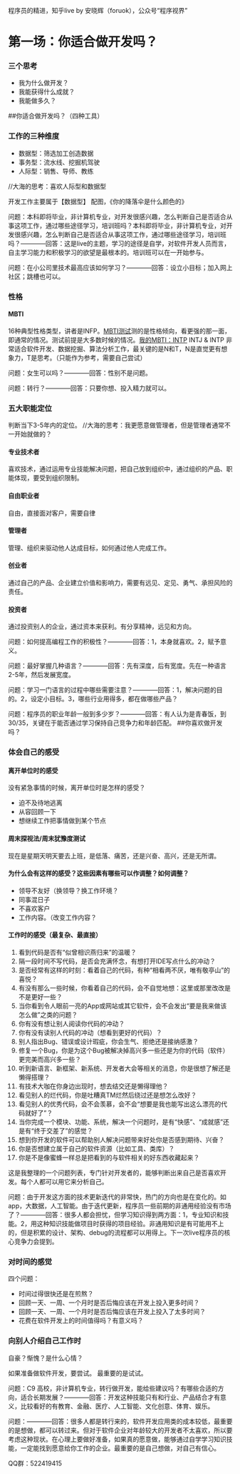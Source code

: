 程序员的精进，知乎live 
by 安晓辉（foruok），公众号“程序视界”

# 第一场：你适合做开发吗？
### 三个思考
- 我为什么做开发？
- 我能获得什么成就？
- 我能做多久？

##你适合做开发吗？（四种工具）
### 工作的三种维度
* 数据型：筛选加工创造数据
* 事务型：流水线、挖掘机驾驶
* 人际型：销售、导师、教练

//大海的思考：喜欢人际型和数据型

开发工作主要属于【数据型】
配图，《你的降落伞是什么颜色的》

问题：本科即将毕业，非计算机专业，对开发很感兴趣，怎么判断自己是否适合从事这项工作，通过哪些途径学习，培训班吗？本科即将毕业，非计算机专业，对开发很感兴趣，怎么判断自己是否适合从事这项工作，通过哪些途径学习，培训班吗？————回答：这是live的主题，学习的途径是自学，对软件开发人员而言，自主学习能力和积极学习的欲望是最根本的。培训班可以在一开始参与。

问题：在小公司里技术最高应该如何学习？————回答：设立小目标；加入网上社区；跳槽也可以。
### 性格
#### MBTI
16种典型性格类型，讲者是INFP。[MBTI测试](http://www.apesk.com/mbti/dati.asp)测的是性格倾向，看更强的那一面，即通常的情况。测试前提是大多数时候的情况。[我的MBTI：INTP](http://www.apesk.com/mbti/submit_email_date.asp?code=223.73.241.5&user=10912441)
INTJ & INTP 非常适合软件开发、数据挖掘、算法分析工作，最关键的是N和T，N是直觉更有想象力，T是思考。（只能作为参考，需要自己尝试）

问题：女生可以吗？————回答：性别不是问题。

问题：转行？————回答：只要你想、投入精力就可以。
### 五大职能定位
判断当下3-5年内的定位。
//大海的思考：我更愿意做管理者，但是管理者通常不一开始就做的？
#### 专业技术者
喜欢技术，通过运用专业技能解决问题，把自己放到组织中，通过组织的产品、职能体现，要受到组织限制。
#### 自由职业者
自由，直接面对客户，需要自律
#### 管理者
管理、组织来驱动他人达成目标，如何通过他人完成工作。
#### 创业者
通过自己的产品、企业建立价值和影响力，需要有远见、定见、勇气、承担风险的责任。
#### 投资者
通过投资别人的企业，通过资本来获利。有分享精神，远见和方向。

问题：如何提高编程工作的积极性？————回答：1，本身就喜欢。2，赋予意义。

问题：最好掌握几种语言？————回答：先有深度，后有宽度。先在一种语言2-5年，然后发展宽度。

问题：学习一门语言的过程中哪些需要注意？————回答：1，解决问题的目的。2，设定小目标。3，哪些行业用得多，都在做哪些产品？

问题：程序员的职业年龄一般到多少岁？————回答：有人认为是青春饭，到30/35，关键在于能否通过学习保持自己竞争力和年龄匹配。
##你喜欢做开发吗？
### 体会自己的感受
#### 离开单位时的感受
没有紧急事情的时候，离开单位时是怎样的感受？
- 迫不及待地逃离
- 从容回顾一下
- 想继续工作把事情做到某个节点

#### 周末探视法/周末犹豫度测试
现在是星期天明天要去上班，是低落、痛苦，还是兴奋、高兴，还是无所谓。
#### 为什么会有这样的感受？这些因素有哪些可以作调整？如何调整？
- 领导不友好（换领导？换工作环境？
- 同事混日子
- 不喜欢客户
- 工作内容。（改变工作内容？

#### 工作时的感受（最复杂、最直接）
1. 看到代码是否有“似曾相识燕归来”的温暖？
2. 隔一段时间不写代码，是否会充满怀念，有想打开IDE写点什么的冲动？
3. 是否经常有这样的时刻：看着自己的代码，有种“相看两不厌，唯有敬亭山”的喜悦？
4. 有没有那么一些时候，你看着自己的代码，会不自觉地想：这里或那里改改是不是更好一些？
5. 当你看到令人眼前一亮的App或网站或其它软件，会不会发出“要是我来做该怎么做”之类的问题？
6. 你有没有想让别人阅读你代码的冲动？
7. 你有没有读别人代码的冲动（想看到更好的代码）？
8. 别人指出Bug、错误或设计瑕疵，你会生气、拒绝还是接纳感激？
9. 修复一个Bug，你是为这个Bug被解决掉高兴多一些还是为你的代码（软件）更完美而高兴多一些？
10. 听到新语言、新框架、新系统、开发者大会等相关的消息，你是很想了解还是懒得搭理？
11. 有技术大咖在你身边出现时，想去结交还是懒得理他？
12. 看见别人的烂代码，你是吐糟真TM烂然后绕过还是想怎么改好？
13. 看见别人的优秀代码，会不会羡慕，会不会“想要是我也能写出这么漂亮的代码就好了”？
14. 当你完成一个模块、功能、系统，解决一个问题时，是有“快感”、“成就感”还是有“终于交差了”的感觉？
15. 想到你开发的软件可以帮助别人解决问题带来好处你是否感到期待、兴奋？
16. 你是否想建立属于自己的软件资源（比如工具、类库）？
17. 你是不是像蜜蜂一样总是把看到的与软件相关的好东西收藏起来？

这是我整理的一个问题列表，专门针对开发者的，能够判断出来自己是否喜欢开发。每个人都可以用它来分析自己。

问题：由于开发这方面的技术更新迭代的非常快，热门的方向也是在变化的。如app，大数据，人工智能。由于迭代更新，程序员一些前期的非通用经验没有市场了？————回答：很多人都会担忧，但学习知识得到两方面：1，专业知识和技能。2，用这种知识技能做项目时获得的项目经验。非通用知识是有可能用不上的，但是积累的设计、架构、debug的流程都可以用得上。下一次live程序员的核心竞争力会提到。

### 对时间的感觉
四个问题：

* 时间过得很快还是在煎熬？
* 回顾一天、一周、一个月时是否后悔应该在开发上投入更多时间？
* 回顾一天、一周、一个月时是否后悔应该在开发上投入了太多时间？
* 花费在软件开发上的时间值得吗？有意义吗？

### 向别人介绍自己工作时
自豪？惭愧？是什么心情？

如果准备做软件开发，要尝试。
最重要的是试试。

问题：C9 高校，非计算机专业，转行做开发，能给些建议吗？有哪些合适的方向，适合长期发展？————回答：开发这种技能只有和行业、产品结合才有意义，比较看好的有教育、金融、医疗、人工智能、文化创意、体育、娱乐。

问题：————回答：很多人都是转行来的，软件开发应用类的成本较低，最重要的是想做，都可以转过来。但对于软件企业对年龄较大的开发者不太喜欢，所以要考虑这种现状。在心理上要做好准备，如果真的愿意做，能够通过自学学习知识技能，一定能找到愿意给你工作的企业。最重要的是自己想做，对自己有信心。

QQ群：522419415

